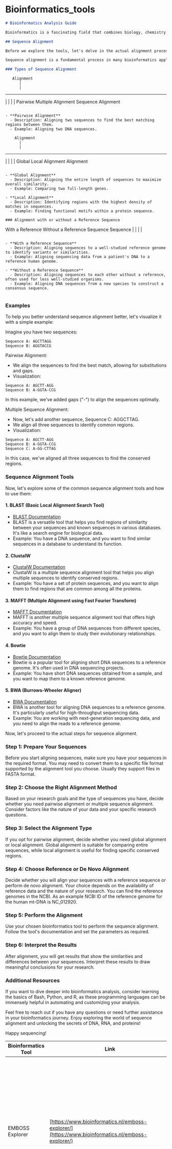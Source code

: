 # Bioinformatics_tools



```markdown
# Bioinformatics Analysis Guide

Bioinformatics is a fascinating field that combines biology, chemistry, medicine, and computer science. It may seem complex, but the beauty lies in its multidisciplinary nature. In this guide, we'll walk through essential bioinformatics tools step by step, using plain language to ensure you can understand and use them effectively.

## Sequence Alignment

Before we explore the tools, let's delve in the actual alignment process which will help you perform sequence alignment.

Sequence alignment is a fundamental process in many bioinformatics applications, such as phylogenetic analysis, protein structure prediction, gene annotation, and more. It involves arranging sequences of DNA, RNA, or protein to identify regions of similarity, which can be due to functional, structural, or evolutionary relationships.

### Types of Sequence Alignment

```
       Alignment
          |
          |
-----------------
|               |
|               |
Pairwise       Multiple
Alignment      Sequence
              Alignment
```

- **Pairwise Alignment**
  - Description: Aligning two sequences to find the best matching regions between them.
  - Example: Aligning two DNA sequences.

```
        Alignment
          |
          |
-----------------
|               |
|               |
Global        Local
Alignment     Alignment
```

- **Global Alignment**
  - Description: Aligning the entire length of sequences to maximize overall similarity.
  - Example: Comparing two full-length genes.

- **Local Alignment**
  - Description: Identifying regions with the highest density of matches in sequences.
  - Example: Finding functional motifs within a protein sequence.

### Alignment with or without a Reference Sequence

```
With a Reference     Without a Reference
   Sequence              Sequence
       |                     |
       |                     |
```

- **With a Reference Sequence**
  - Description: Aligning sequences to a well-studied reference genome to identify variants or similarities.
  - Example: Aligning sequencing data from a patient's DNA to a reference human genome.

- **Without a Reference Sequence**
  - Description: Aligning sequences to each other without a reference, often used for less well-studied organisms.
  - Example: Aligning DNA sequences from a new species to construct a consensus sequence.


```


### Examples

To help you better understand sequence alignment better, let's visualize it with a simple example:

Imagine you have two sequences:

```
Sequence A: AGCTTAGG
Sequence B: AGGTACCG
```

Pairwise Alignment:
- We align the sequences to find the best match, allowing for substitutions and gaps.
- Visualization:
```
Sequence A: AGCTT-AGG
Sequence B: A-GGTA-CCG
```
In this example, we've added gaps ("-") to align the sequences optimally.

Multiple Sequence Alignment:
- Now, let's add another sequence, Sequence C: AGGCTTAG.
- We align all three sequences to identify common regions.
- Visualization:
```
Sequence A: AGCTT-AGG
Sequence B: A-GGTA-CCG
Sequence C: A-GG-CTTAG
```
In this case, we've aligned all three sequences to find the conserved regions.

### Sequence Alignment Tools

Now, let's explore some of the common sequence alignment tools and how to use them:

#### 1. BLAST (Basic Local Alignment Search Tool)
- [BLAST Documentation](https://blast.ncbi.nlm.nih.gov/)
- BLAST is a versatile tool that helps you find regions of similarity between your sequences and known sequences in various databases. It's like a search engine for biological data.
- Example: You have a DNA sequence, and you want to find similar sequences in a database to understand its function.

#### 2. ClustalW
- [ClustalW Documentation](http://www.clustal.org/clustal2/)
- ClustalW is a multiple sequence alignment tool that helps you align multiple sequences to identify conserved regions.
- Example: You have a set of protein sequences, and you want to align them to find regions that are common among all the proteins.

#### 3. MAFFT (Multiple Alignment using Fast Fourier Transform)
- [MAFFT Documentation](https://mafft.cbrc.jp/alignment/software/)
- MAFFT is another multiple sequence alignment tool that offers high accuracy and speed.
- Example: You have a group of DNA sequences from different species, and you want to align them to study their evolutionary relationships.

#### 4. Bowtie
- [Bowtie Documentation](http://bowtie-bio.sourceforge.net/index.shtml)
- Bowtie is a popular tool for aligning short DNA sequences to a reference genome. It's often used in DNA sequencing projects.
- Example: You have short DNA sequences obtained from a sample, and you want to map them to a known reference genome.

#### 5. BWA (Burrows-Wheeler Aligner)
- [BWA Documentation](http://bio-bwa.sourceforge.net/)
- BWA is another tool for aligning DNA sequences to a reference genome. It's particularly useful for high-throughput sequencing data.
- Example: You are working with next-generation sequencing data, and you need to align the reads to a reference genome.


Now, let's proceed to the actual steps for sequence alignment.

### Step 1: Prepare Your Sequences

Before you start aligning sequences, make sure you have your sequences in the required format. You may need to convert them to a specific file format supported by the alignment tool you choose. Usually they support files in FASTA format.

### Step 2: Choose the Right Alignment Method

Based on your research goals and the type of sequences you have, decide whether you need pairwise alignment or multiple sequence alignment. Consider factors like the nature of your data and your specific research questions.

### Step 3: Select the Alignment Type

If you opt for pairwise alignment, decide whether you need global alignment or local alignment. Global alignment is suitable for comparing entire sequences, while local alignment is useful for finding specific conserved regions.

### Step 4: Choose Reference or De Novo Alignment

Decide whether you will align your sequences with a reference sequence or perform de novo alignment. Your choice depends on the availability of reference data and the nature of your research. You can find the reference genomes in the NCBI. As an example NCBI ID of the reference genome for the human mt-DNA is NC_012920.

### Step 5: Perform the Alignment

Use your chosen bioinformatics tool to perform the sequence alignment. Follow the tool's documentation and set the parameters as required.

### Step 6: Interpret the Results

After alignment, you will get results that show the similarities and differences between your sequences. Interpret these results to draw meaningful conclusions for your research.

### Additional Resources

If you want to dive deeper into bioinformatics analysis, consider learning the basics of Bash, Python, and R, as these programming languages can be immensely helpful in automating and customizing your analysis.

Feel free to reach out if you have any questions or need further assistance in your bioinformatics journey. Enjoy exploring the world of sequence alignment and unlocking the secrets of DNA, RNA, and proteins!

Happy sequencing!



| Bioinformatics Tool         | Link                                                | Description                                                  |
|----------------------------|-----------------------------------------------------|--------------------------------------------------------------|
| EMBOSS Explorer             | [https://www.bioinformatics.nl/emboss-explorer/](https://www.bioinformatics.nl/emboss-explorer/)  | EMBOSS Explorer is a web-based tool for exploring the EMBOSS (European Molecular Biology Open Software Suite) package. It provides a user-friendly interface to execute various sequence analysis and manipulation tasks.                           |
| MAFFT Alignment Server      | [https://mafft.cbrc.jp/alignment/server/index.html](https://mafft.cbrc.jp/alignment/server/index.html)  | The MAFFT Alignment Server is used for multiple sequence alignment. It allows you to upload a set of sequences and obtain a multiple sequence alignment in MSF format. Additionally, it can construct a phylogenetic tree from the aligned sequences and provide tree files for further analysis. |
